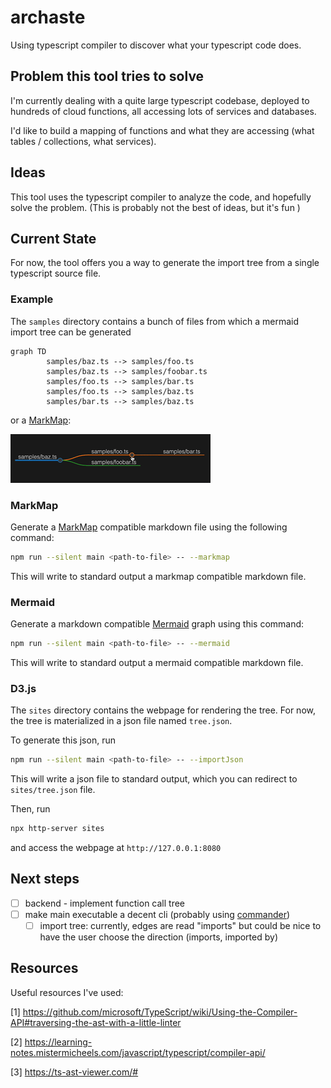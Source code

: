 # archaste

Using typescript compiler to discover what your typescript code does.

## Problem this tool tries to solve

I'm currently dealing with a quite large typescript codebase, deployed to hundreds of cloud functions, all accessing lots of services and databases.

I'd like to build a mapping of functions and what they are accessing (what tables / collections, what services).


## Ideas

This tool uses the typescript compiler to analyze the code, and hopefully solve the problem. (This is probably not the best of ideas, but it's fun )

## Current State

For now, the tool offers you a way to generate the import tree from a single typescript source file.

### Example

The `samples` directory contains a bunch of files from which a mermaid import tree can be generated

```mermaid
graph TD
        samples/baz.ts --> samples/foo.ts
        samples/baz.ts --> samples/foobar.ts
        samples/foo.ts --> samples/bar.ts
        samples/foo.ts --> samples/baz.ts
        samples/bar.ts --> samples/baz.ts
```

or a [MarkMap](https://markmap.js.org/):

![Not found](./samples/imports.gif)

### MarkMap

Generate a [MarkMap](https://markmap.js.org/) compatible markdown file using the following command:

```bash
npm run --silent main <path-to-file> -- --markmap
```

This will write to standard output a markmap compatible markdown file.

### Mermaid

Generate a markdown compatible [Mermaid](https://mermaid-js.github.io/mermaid/#/) graph using this command:

```bash
npm run --silent main <path-to-file> -- --mermaid
```

This will write to standard output a mermaid compatible markdown file.

### D3.js

The `sites` directory contains the webpage for rendering the tree. For now, the tree is materialized in a json file named `tree.json`.

To generate this json, run

```bash
npm run --silent main <path-to-file> -- --importJson
```

This will write a json file to standard output, which you can redirect to `sites/tree.json` file.

Then, run

```bash
npx http-server sites
```

and access the webpage at `http://127.0.0.1:8080`

## Next steps

- [ ] backend - implement function call tree
- [ ] make main executable a decent cli (probably using [commander](https://www.npmjs.com/package/commander))
  - [ ] import tree: currently, edges are read "imports" but could be nice to have the user choose the direction (imports, imported by)

## Resources

Useful resources I've used:

[1] https://github.com/microsoft/TypeScript/wiki/Using-the-Compiler-API#traversing-the-ast-with-a-little-linter

[2] https://learning-notes.mistermicheels.com/javascript/typescript/compiler-api/

[3] https://ts-ast-viewer.com/#
